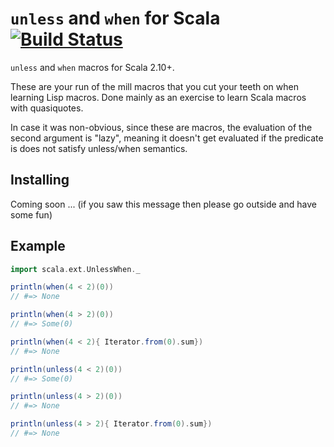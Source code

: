 # `unless` and `when` for Scala [![Build Status](https://travis-ci.org/lloydmeta/unless-when.svg?branch=master)](https://travis-ci.org/lloydmeta/unless-when)

`unless` and `when` macros for Scala 2.10+. 

These are your run of the mill macros that you cut your teeth on when learning Lisp macros. Done mainly as an exercise 
to learn Scala macros with quasiquotes.

In case it was non-obvious, since these are macros, the evaluation of the second argument is "lazy", meaning it 
doesn't get evaluated if the predicate is does not satisfy unless/when semantics.

## Installing

Coming soon ... (if you saw this message then please go outside and have some fun)

## Example

```scala
import scala.ext.UnlessWhen._

println(when(4 < 2)(0))
// #=> None

println(when(4 > 2)(0))
// #=> Some(0)

println(when(4 < 2){ Iterator.from(0).sum})
// #=> None

println(unless(4 < 2)(0))
// #=> Some(0)

println(unless(4 > 2)(0))
// #=> None

println(unless(4 > 2){ Iterator.from(0).sum})
// #=> None
```